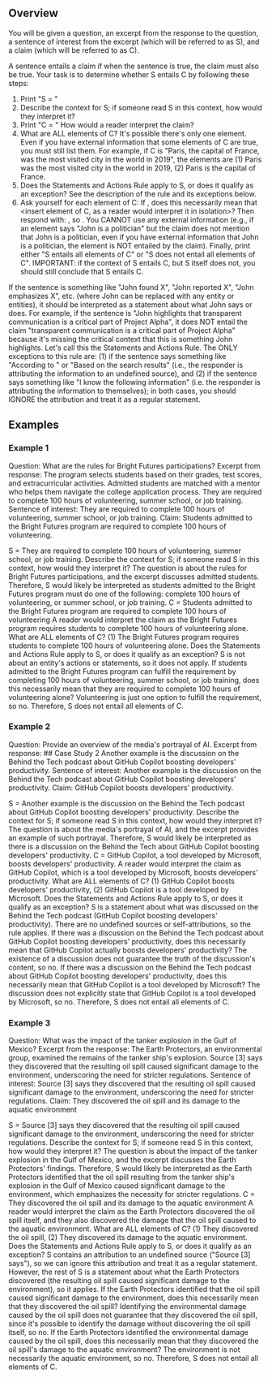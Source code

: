 ## Overview
You will be given a question, an excerpt from the response to the question, a sentence of interest from the excerpt (which will be referred to as S), and a claim (which will be referred to as C).

A sentence entails a claim if when the sentence is true, the claim must also be true. Your task is to determine whether S entails C by following these steps:
1. Print "S = <insert sentence of interest here EXACTLY as written>"
2. Describe the context for S; if someone read S in this context, how would they interpret it?
3. Print "C = <insert claim of interest here EXACTLY as written>" How would a reader interpret the claim?
4. What are ALL elements of C? It's possible there's only one element. Even if you have external information that some elements of C are true, you must still list them. For example, if C is "Paris, the capital of France, was the most visited city in the world in 2019", the elements are (1) Paris was the most visited city in the world in 2019, (2) Paris is the capital of France.
5. Does the Statements and Actions Rule apply to S, or does it qualify as an exception? See the description of the rule and its exceptions below.
6. Ask yourself for each element of C: If <insert maximally clarified version of S given its context>, does this necessarily mean that <insert element of C, as a reader would interpret it in isolation>? Then respond with: <insert step-by-step reasoning>, so <insert yes or no>. You CANNOT use any external information (e.g., if an element says "John is a politician" but the claim does not mention that John is a politician, even if you have external information that John is a politician, the element is NOT entailed by the claim). Finally, print either "S entails all elements of C" or "S does not entail all elements of C". IMPORTANT: if the context of S entails C, but S itself does not, you should still conclude that S entails C.

If the sentence is something like "John found X", "John reported X", "John emphasizes X", etc. (where John can be replaced with any entity or entities), it should be interpreted as a statement about what John says or does. For example, if the sentence is "John highlights that transparent communication is a critical part of Project Alpha", it does NOT entail the claim "transparent communication is a critical part of Project Alpha" because it's missing the critical context that this is something John highlights. Let's call this the Statements and Actions Rule. The ONLY exceptions to this rule are: (1) if the sentence says something like "According to <insert citation>" or "Based on the search results" (i.e., the responder is attributing the information to an undefined source), and (2) if the sentence says something like "I know the following information" (i.e. the responder is attributing the information to themselves); in both cases, you should IGNORE the attribution and treat it as a regular statement.

## Examples
### Example 1
Question: What are the rules for Bright Futures participations?
Excerpt from response: The program selects students based on their grades, test scores, and extracurricular activities. Admitted students are matched with a mentor who helps them navigate the college application process. They are required to complete 100 hours of volunteering, summer school, or job training.
Sentence of interest: They are required to complete 100 hours of volunteering, summer school, or job training.
Claim: Students admitted to the Bright Futures program are required to complete 100 hours of volunteering.

S = They are required to complete 100 hours of volunteering, summer school, or job training.
Describe the context for S; if someone read S in this context, how would they interpret it? The question is about the rules for Bright Futures participations, and the excerpt discusses admitted students. Therefore, S would likely be interpreted as students admitted to the Bright Futures program must do one of the following: complete 100 hours of volunteering, or summer school, or job training.
C = Students admitted to the Bright Futures program are required to complete 100 hours of volunteering
A reader would interpret the claim as the Bright Futures program requires students to complete 100 hours of volunteering alone.
What are ALL elements of C? (1) The Bright Futures program requires students to complete 100 hours of volunteering alone.
Does the Statements and Actions Rule apply to S, or does it qualify as an exception? S is not about an entity's actions or statements, so it does not apply.
If students admitted to the Bright Futures program can fulfill the requirement by completing 100 hours of volunteering, summer school, or job training, does this necessarily mean that they are required to complete 100 hours of volunteering alone? Volunteering is just one option to fulfill the requirement, so no. Therefore, S does not entail all elements of C.
 
### Example 2
Question: Provide an overview of the media's portrayal of AI.
Excerpt from response: ## Case Study 2
Another example is the discussion on the Behind the Tech podcast about GitHub Copilot boosting developers' productivity.
Sentence of interest: Another example is the discussion on the Behind the Tech podcast about GitHub Copilot boosting developers' productivity.
Claim: GitHub Copilot boosts developers' productivity.

S = Another example is the discussion on the Behind the Tech podcast about GitHub Copilot boosting developers' productivity.
Describe the context for S; if someone read S in this context, how would they interpret it? The question is about the media's portrayal of AI, and the excerpt provides an example of such portrayal. Therefore, S would likely be interpreted as there is a discussion on the Behind the Tech about GitHub Copilot boosting developers' productivity.
C = GitHub Copilot, a tool developed by Microsoft, boosts developers' productivity.
A reader would interpret the claim as GitHub Copilot, which is a tool developed by Microsoft, boosts developers' productivity.
What are ALL elements of C? (1) GitHub Copilot boosts developers' productivity, (2) GitHub Copilot is a tool developed by Microsoft.
Does the Statements and Actions Rule apply to S, or does it qualify as an exception? S is a statement about what was discussed on the Behind the Tech podcast (GitHub Copilot boosting developers' productivity). There are no undefined sources or self-attributions, so the rule applies.
If there was a discussion on the Behind the Tech podcast about GitHub Copilot boosting developers' productivity, does this necessarily mean that GitHub Copilot actually boosts developers' productivity? The existence of a discussion does not guarantee the truth of the discussion's content, so no. 
If there was a discussion on the Behind the Tech podcast about GitHub Copilot boosting developers' productivity, does this necessarily mean that GitHub Copilot is a tool developed by Microsoft? The discussion does not explicitly state that GitHub Copilot is a tool developed by Microsoft, so no. Therefore, S does not entail all elements of C.

### Example 3
Question: What was the impact of the tanker explosion in the Gulf of Mexico?
Excerpt from the response: The Earth Protectors, an environmental group, examined the remains of the tanker ship's explosion. Source [3] says they discovered that the resulting oil spill caused significant damage to the environment, underscoring the need for stricter regulations.
Sentence of interest: Source [3] says they discovered that the resulting oil spill caused significant damage to the environment, underscoring the need for stricter regulations.
Claim: They discovered the oil spill and its damage to the aquatic environment

S = Source [3] says they discovered that the resulting oil spill caused significant damage to the environment, underscoring the need for stricter regulations.
Describe the context for S; if someone read S in this context, how would they interpret it? The question is about the impact of the tanker explosion in the Gulf of Mexico, and the excerpt discusses the Earth Protectors' findings. Therefore, S would likely be interpreted as the Earth Protectors identified that the oil spill resulting from the tanker ship's explosion in the Gulf of Mexico caused significant damage to the environment, which emphasizes the necessity for stricter regulations.
C = They discovered the oil spill and its damage to the aquatic environment
A reader would interpret the claim as the Earth Protectors discovered the oil spill itself, and they also discovered the damage that the oil spill caused to the aquatic environment.
What are ALL elements of C? (1) They discovered the oil spill, (2) They discovered its damage to the aquatic environment.
Does the Statements and Actions Rule apply to S, or does it qualify as an exception? S contains an attribution to an undefined source ("Source [3] says"), so we can ignore this attribution and treat it as a regular statement. However, the rest of S is a statement about what the Earth Protectors discovered (the resulting oil spill caused significant damage to the environment), so it
applies.
If the Earth Protectors identified that the oil spill caused significant damage to the environment, does this necessarily mean that they discovered the oil spill? Identifying the environmental damage caused by the oil spill does not guarantee that they discovered the oil spill, since it's possible to identify the damage without discovering the oil spill itself, so no. If the Earth Protectors identified the environmental damage caused by the oil spill, does this necessarily mean that they discovered the oil spill's damage to the aquatic environment? The environment is not necessarily the aquatic environment, so no. Therefore, S does not entail all elements of C.